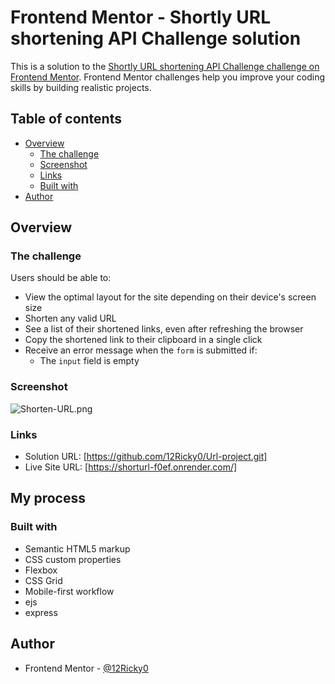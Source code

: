 # Frontend Mentor - Shortly URL shortening API Challenge solution

This is a solution to the [Shortly URL shortening API Challenge challenge on Frontend Mentor](https://www.frontendmentor.io/challenges/url-shortening-api-landing-page-2ce3ob-G). Frontend Mentor challenges help you improve your coding skills by building realistic projects.

## Table of contents

- [Overview](#overview)
  - [The challenge](#the-challenge)
  - [Screenshot](#screenshot)
  - [Links](#links)
  - [Built with](#built-with)
- [Author](#author)

## Overview

### The challenge

Users should be able to:

- View the optimal layout for the site depending on their device's screen size
- Shorten any valid URL
- See a list of their shortened links, even after refreshing the browser
- Copy the shortened link to their clipboard in a single click
- Receive an error message when the `form` is submitted if:
  - The `input` field is empty

### Screenshot

![Shorten-URL.png](./screenshot.jpg)


### Links

- Solution URL: [https://github.com/12Ricky0/Url-project.git]
- Live Site URL: [https://shorturl-f0ef.onrender.com/]

## My process

### Built with

- Semantic HTML5 markup
- CSS custom properties
- Flexbox
- CSS Grid
- Mobile-first workflow
- ejs
- express



## Author

- Frontend Mentor - [@12Ricky0](https://www.frontendmentor.io/profile/@12Ricky0)
